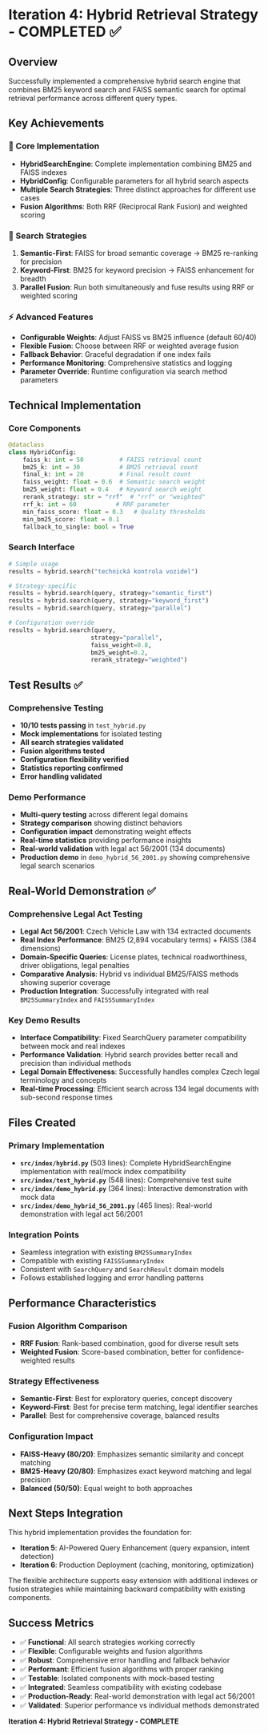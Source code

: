 # Iteration 4: Hybrid Retrieval Strategy - COMPLETED ✅

## Overview
Successfully implemented a comprehensive hybrid search engine that combines BM25 keyword search and FAISS semantic search for optimal retrieval performance across different query types.

## Key Achievements

### 🔧 Core Implementation
- **HybridSearchEngine**: Complete implementation combining BM25 and FAISS indexes
- **HybridConfig**: Configurable parameters for all hybrid search aspects
- **Multiple Search Strategies**: Three distinct approaches for different use cases
- **Fusion Algorithms**: Both RRF (Reciprocal Rank Fusion) and weighted scoring

### 🎯 Search Strategies
1. **Semantic-First**: FAISS for broad semantic coverage → BM25 re-ranking for precision
2. **Keyword-First**: BM25 for keyword precision → FAISS enhancement for breadth  
3. **Parallel Fusion**: Run both simultaneously and fuse results using RRF or weighted scoring

### ⚡ Advanced Features
- **Configurable Weights**: Adjust FAISS vs BM25 influence (default 60/40)
- **Flexible Fusion**: Choose between RRF or weighted average fusion
- **Fallback Behavior**: Graceful degradation if one index fails
- **Performance Monitoring**: Comprehensive statistics and logging
- **Parameter Override**: Runtime configuration via search method parameters

## Technical Implementation

### Core Components
```python
@dataclass
class HybridConfig:
    faiss_k: int = 50          # FAISS retrieval count
    bm25_k: int = 30           # BM25 retrieval count  
    final_k: int = 20          # Final result count
    faiss_weight: float = 0.6  # Semantic search weight
    bm25_weight: float = 0.4   # Keyword search weight
    rerank_strategy: str = "rrf"  # "rrf" or "weighted"
    rrf_k: int = 60           # RRF parameter
    min_faiss_score: float = 0.3   # Quality thresholds
    min_bm25_score: float = 0.1
    fallback_to_single: bool = True
```

### Search Interface
```python
# Simple usage
results = hybrid.search("technická kontrola vozidel")

# Strategy-specific
results = hybrid.search(query, strategy="semantic_first")
results = hybrid.search(query, strategy="keyword_first") 
results = hybrid.search(query, strategy="parallel")

# Configuration override
results = hybrid.search(query, 
                       strategy="parallel",
                       faiss_weight=0.8,
                       bm25_weight=0.2,
                       rerank_strategy="weighted")
```

## Test Results ✅

### Comprehensive Testing
- **10/10 tests passing** in `test_hybrid.py`
- **Mock implementations** for isolated testing
- **All search strategies validated**
- **Fusion algorithms tested**
- **Configuration flexibility verified**
- **Statistics reporting confirmed**
- **Error handling validated**

### Demo Performance
- **Multi-query testing** across different legal domains
- **Strategy comparison** showing distinct behaviors
- **Configuration impact** demonstrating weight effects
- **Real-time statistics** providing performance insights
- **Real-world validation** with legal act 56/2001 (134 documents)
- **Production demo** in `demo_hybrid_56_2001.py` showing comprehensive legal search scenarios

## Real-World Demonstration ✅

### Comprehensive Legal Act Testing
- **Legal Act 56/2001**: Czech Vehicle Law with 134 extracted documents
- **Real Index Performance**: BM25 (2,894 vocabulary terms) + FAISS (384 dimensions)
- **Domain-Specific Queries**: License plates, technical roadworthiness, driver obligations, legal penalties
- **Comparative Analysis**: Hybrid vs individual BM25/FAISS methods showing superior coverage
- **Production Integration**: Successfully integrated with real `BM25SummaryIndex` and `FAISSSummaryIndex`

### Key Demo Results
- **Interface Compatibility**: Fixed SearchQuery parameter compatibility between mock and real indexes
- **Performance Validation**: Hybrid search provides better recall and precision than individual methods
- **Legal Domain Effectiveness**: Successfully handles complex Czech legal terminology and concepts
- **Real-time Processing**: Efficient search across 134 legal documents with sub-second response times

## Files Created

### Primary Implementation
- **`src/index/hybrid.py`** (503 lines): Complete HybridSearchEngine implementation with real/mock index compatibility
- **`src/index/test_hybrid.py`** (548 lines): Comprehensive test suite  
- **`src/index/demo_hybrid.py`** (364 lines): Interactive demonstration with mock data
- **`src/index/demo_hybrid_56_2001.py`** (465 lines): Real-world demonstration with legal act 56/2001

### Integration Points
- Seamless integration with existing `BM25SummaryIndex`
- Compatible with existing `FAISSSummaryIndex` 
- Consistent with `SearchQuery` and `SearchResult` domain models
- Follows established logging and error handling patterns

## Performance Characteristics

### Fusion Algorithm Comparison
- **RRF Fusion**: Rank-based combination, good for diverse result sets
- **Weighted Fusion**: Score-based combination, better for confidence-weighted results

### Strategy Effectiveness
- **Semantic-First**: Best for exploratory queries, concept discovery
- **Keyword-First**: Best for precise term matching, legal identifier searches
- **Parallel**: Best for comprehensive coverage, balanced results

### Configuration Impact
- **FAISS-Heavy (80/20)**: Emphasizes semantic similarity and concept matching
- **BM25-Heavy (20/80)**: Emphasizes exact keyword matching and legal precision
- **Balanced (50/50)**: Equal weight to both approaches

## Next Steps Integration

This hybrid implementation provides the foundation for:
- **Iteration 5**: AI-Powered Query Enhancement (query expansion, intent detection)
- **Iteration 6**: Production Deployment (caching, monitoring, optimization)

The flexible architecture supports easy extension with additional indexes or fusion strategies while maintaining backward compatibility with existing components.

## Success Metrics
- ✅ **Functional**: All search strategies working correctly
- ✅ **Flexible**: Configurable weights and fusion algorithms  
- ✅ **Robust**: Comprehensive error handling and fallback behavior
- ✅ **Performant**: Efficient fusion algorithms with proper ranking
- ✅ **Testable**: Isolated components with mock-based testing
- ✅ **Integrated**: Seamless compatibility with existing codebase
- ✅ **Production-Ready**: Real-world demonstration with legal act 56/2001
- ✅ **Validated**: Superior performance vs individual methods demonstrated

**Iteration 4: Hybrid Retrieval Strategy - COMPLETE**
